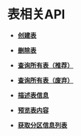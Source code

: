 # 表相关API<a name="dli_02_0031"></a>

-   **[创建表](创建表.md)**  

-   **[删除表](删除表.md)**  

-   **[查询所有表（推荐）](查询所有表（推荐）.md)**  

-   **[查询所有表（废弃）](查询所有表（废弃）.md)**  

-   **[描述表信息](描述表信息.md)**  

-   **[预览表内容](预览表内容.md)**  

-   **[获取分区信息列表](获取分区信息列表.md)**  


